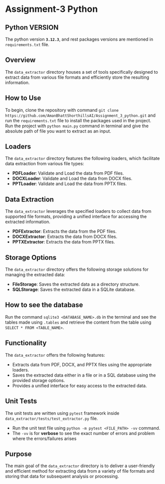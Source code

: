 # Assignment-3 Python

## Python VERSION
The python version **`3.12.3`**, and rest packages versions are mentioned in `requirements.txt` file.

## Overview
The `data_extractor` directory houses a set of tools specifically designed to extract data from various file formats and efficiently store the resulting information.

## How to Use
To begin, clone the repository with command `git clone https://github.com/AmanBhattShorthillsAI/Assignment_3_python.git` and run the `requirements.txt` file to install the packages used in the project. <br>Run the project with `python main.py` command in terminal and give the absolute path of file you want to extract as an input.</br>

## Loaders
The `data_extractor` directory features the following loaders, which facilitate data extraction from various file types:

- **PDFLoader**: Validate and Load the data from PDF files.
- **DOCXLoader**: Validate and Load the data from DOCX files.
- **PPTLoader**: Validate and Load the data from PPTX files.

## Data Extraction
The `data_extractor` leverages the specified loaders to collect data from supported file formats, providing a unified interface for accessing the extracted information.
- **PDFExtractor**: Extracts the data from the PDF files.
- **DOCXExtractor**: Extracts the data from DOCX files.
- **PPTXExtractor**: Extracts the data from PPTX files.

## Storage Options
The `data_extractor` directory offers the following storage solutions for managing the extracted data:

- **FileStorage**: Saves the extracted data as a directory structure.
- **SQLStorage**: Saves the extracted data in a SQLite database.

## How to see the database
Run the command `sqlite3 <DATABASE_NAME>.db` in the terminal and see the tables made using `.tables` and retrieve the content from the table using `SELECT * FROM <TABLE_NAME>`.

## Functionality
The `data_extractor` offers the following features:

- Extracts data from PDF, DOCX, and PPTX files using the appropriate loaders.
- Saves the extracted data either in a file or in a SQL database using the provided storage options.
- Provides a unified interface for easy access to the extracted data.

## Unit Tests
The unit tests are written using `pytest` framework inside `data_extractor/tests/test_extractor.py` file.

- Run the unit test file using `python -m pytest <FILE_PATH> -vv` command. 
- The `-vv` is for **verbose** to see the exact number of errors and problem where the errors/failures arises

## Purpose
The main goal of the `data_extractor` directory is to deliver a user-friendly and efficient method for extracting data from a variety of file formats and storing that data for subsequent analysis or processing.